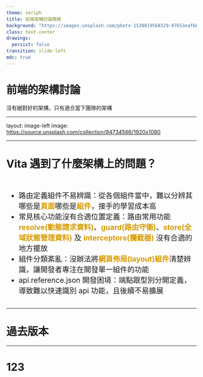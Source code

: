 ```yaml
---
theme: seriph
title: 前端架構討論簡報
background: "https://images.unsplash.com/photo-1530819568329-97653eafbbfa?ixid=MnwxMjA3fDB8MHxwaG90by1wYWdlfHx8fGVufDB8fHx8&ixlib=rb-1.2.1&auto=format&fit=crop&w=2092&q=80"
class: text-center
drawings:
  persist: false
transition: slide-left
mdc: true
---
```


# 前端的架構討論

沒有絕對好的架構，只有適合當下團隊的架構

<div class="abs-br m-6 text-xl">
  <a href="https://gitlab.aservice.com.tw/hepiuscare/frontend/apps/hepius-record" target="_blank" class="slidev-icon-btn">
    <carbon:logo-github />
  </a>
</div>

---

layout: image-left
image: https://source.unsplash.com/collection/94734566/1920x1080

---

# Vita 遇到了什麼架構上的問題？

<v-clicks every="1" class="full-height">

- 路由定義組件不易辨識：從各個組件當中，難以分辨其哪些是**頁面**哪些是**組件**，接手的學習成本高
- 常見核心功能沒有合適位置定義：路由常用功能 **resolve(動態請求資料)**、**guard(路由守衛)**、**store(全域狀態管理資料)** 及 **interceptors(攔截器)** 沒有合適的地方擺放
- 組件分類紊亂：沒辦法將**網頁佈局(layout)組件**清楚辨識，讓開發者專注在開發單一組件的功能
- api.reference.json 開發困境：端點跟型別分開定義，導致難以快速識別 api 功能，且後續不易擴展

</v-clicks>

<style>
.full-height{
  margin-top: 2rem;
  display: flex;
  gap: 1.5rem;
  flex-direction: column;
  font-size: 1.2rem;
}
.full-height strong {
  color: #D79B00;
}
</style>

---

# 過去版本

<v-switch>
  <template #1>
    <img src="./public/t0.png" />
  </template>
  <template class="flex" #2>
    <div class="pic">
      <img src="./public/t1.png" />
    </div>
    <div class="text">
      <ul>123</ul>
    </div>
  </template>
</v-switch>

<style>
.slidev-layout h1 + p {
  opacity: 1;
}
.slidev-vclick-hidden{
  display: none;
}
.content{
  display: flex;
}
</style>

---

# 123
